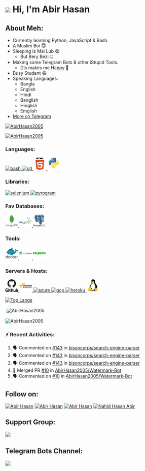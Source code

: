 <h1 align="left"><img src="https://media.giphy.com/media/hvRJCLFzcasrR4ia7z/giphy.gif" width="25px"> Hi, I'm Abir Hasan</h1>

## About Meh:
- Currently learning Python, JavaScript & Bash.
- A Muslim Boi 😇
- Sleeping iz Mai Lub 😪
    - But Bery Bezi 🤐
- Making some Telegram Bots & other iStupid Tools.
    - Dis makes me Happy 🤗
- Busy Student 😆
- Speaking Languages:
    - Bangla
    - English
    - Hindi
    - Banglish
    - Hinglish
    - Emglish
- [More on Telegram](https://t.me/AbirHasan2005/3)

<p align="left"> <a href="https://github.com/AbirHasan2005"><img src="https://komarev.com/ghpvc/?username=AbirHasan2005&label=Profile%20views&color=0e75b6&style=flat" alt="AbirHasan2005" /></a> </p>

<p align="left"> <a href="https://github.com/AbirHasan2005"><img src="https://github-profile-trophy.vercel.app/?username=AbirHasan2005" alt="AbirHasan2005" /></a> </p>


<h3 align="left">Languages:</h3>
<p align="left"> <a href="https://www.gnu.org/software/bash/" target="_blank"> <img src="https://www.vectorlogo.zone/logos/gnu_bash/gnu_bash-icon.svg" alt="bash" width="40" height="40"/> </a> <a href="https://git-scm.com/" target="_blank"> <img src="https://www.vectorlogo.zone/logos/git-scm/git-scm-icon.svg" alt="git" width="40" height="40"/> </a> <a href="https://www.w3.org/html/" target="_blank"> <img src="https://raw.githubusercontent.com/devicons/devicon/master/icons/html5/html5-original-wordmark.svg" alt="html5" width="40" height="40"/> </a> <a href="https://www.python.org" target="_blank"> <img src="https://raw.githubusercontent.com/devicons/devicon/master/icons/python/python-original.svg" alt="python" width="40" height="40"/> </a> </p>

<h3 align="left">Libraries:</h3>
<p align="left"> <a href="https://www.selenium.dev" target="_blank"> <img src="https://raw.githubusercontent.com/detain/svg-logos/780f25886640cef088af994181646db2f6b1a3f8/svg/selenium-logo.svg" alt="selenium" width="40" height="40"/> </a> <a href="https://github.com/pyrogram/pyrogram" target="_blank"> <img src="https://raw.githubusercontent.com/pyrogram/logos/fe16a72cae833fcabf1f79ca0b33cee6af2f3bc3/logos/pyrogram.svg" alt="pyrogram" width="40" height="40"/> </a> </p>

<h3 align="left">Fav Databases:</h3>
<p align="left"> <a href="https://www.mongodb.com/" target="_blank"> <img src="https://raw.githubusercontent.com/devicons/devicon/master/icons/mongodb/mongodb-original-wordmark.svg" alt="mongodb" width="40" height="40"/> </a> <a href="https://www.mysql.com/" target="_blank"> <img src="https://raw.githubusercontent.com/devicons/devicon/master/icons/mysql/mysql-original-wordmark.svg" alt="mysql" width="40" height="40"/> </a> <a href="https://www.postgresql.org" target="_blank"> <img src="https://raw.githubusercontent.com/devicons/devicon/master/icons/postgresql/postgresql-original-wordmark.svg" alt="postgresql" width="40" height="40"/> </a> </p>

<h3 align="left">Tools:</h3>
<p align="left"> <a href="https://www.docker.com/" target="_blank"> <img src="https://raw.githubusercontent.com/devicons/devicon/master/icons/docker/docker-original-wordmark.svg" alt="docker" width="40" height="40"/> </a> <a href="https://www.jetbrains.com/pycharm/" target="_blank"> <img src="https://github.com/devicons/devicon/raw/master/icons/pycharm/pycharm-original-wordmark.svg" alt="pycharm" width="40" height="40"/> </a> <a href="https://www.nginx.com" target="_blank"> <img src="https://raw.githubusercontent.com/devicons/devicon/master/icons/nginx/nginx-original.svg" alt="nginx" width="40" height="40"/> </a> </p>

<h3 align="left">Servers & Hosts:</h3>
<p align="left"> <a href="https://github.com/" target="_blank"> <img src="https://github.com/devicons/devicon/raw/master/icons/github/github-original-wordmark.svg" alt="github" width="40" height="40"/> </a> <a href="https://aws.amazon.com" target="_blank"> <img src="https://raw.githubusercontent.com/devicons/devicon/master/icons/amazonwebservices/amazonwebservices-original-wordmark.svg" alt="aws" width="40" height="40"/> </a> <a href="https://azure.microsoft.com/en-in/" target="_blank"> <img src="https://www.vectorlogo.zone/logos/microsoft_azure/microsoft_azure-icon.svg" alt="azure" width="40" height="40"/> </a> <a href="https://cloud.google.com" target="_blank"> <img src="https://www.vectorlogo.zone/logos/google_cloud/google_cloud-icon.svg" alt="gcp" width="40" height="40"/> </a> <a href="https://heroku.com" target="_blank"> <img src="https://www.vectorlogo.zone/logos/heroku/heroku-icon.svg" alt="heroku" width="40" height="40"/> </a> <a href="https://www.linux.org/" target="_blank"> <img src="https://raw.githubusercontent.com/devicons/devicon/master/icons/linux/linux-original.svg" alt="linux" width="40" height="40"/> </a> </p>


[![Top Langs](https://github-readme-stats.vercel.app/api/top-langs/?username=AbirHasan2005)](https://github.com/AbirHasan2005)

<p>&nbsp;<img align="center" src="https://github-readme-stats.vercel.app/api?username=AbirHasan2005&show_icons=true&locale=en" alt="AbirHasan2005" /></p>

<p><img align="center" src="https://github-readme-streak-stats.herokuapp.com/?user=AbirHasan2005&" alt="AbirHasan2005" /></p>


### :zap: Recent Activities:

<!--START_SECTION:activity-->
1. 🗣 Commented on [#143](https://github.com/bisoncorps/search-engine-parser/issues/143) in [bisoncorps/search-engine-parser](https://github.com/bisoncorps/search-engine-parser)
2. 🗣 Commented on [#143](https://github.com/bisoncorps/search-engine-parser/issues/143) in [bisoncorps/search-engine-parser](https://github.com/bisoncorps/search-engine-parser)
3. 🗣 Commented on [#143](https://github.com/bisoncorps/search-engine-parser/issues/143) in [bisoncorps/search-engine-parser](https://github.com/bisoncorps/search-engine-parser)
4. 🎉 Merged PR [#10](https://github.com/AbirHasan2005/Watermark-Bot/pull/10) in [AbirHasan2005/Watermark-Bot](https://github.com/AbirHasan2005/Watermark-Bot)
5. 🗣 Commented on [#10](https://github.com/AbirHasan2005/Watermark-Bot/issues/10) in [AbirHasan2005/Watermark-Bot](https://github.com/AbirHasan2005/Watermark-Bot)
<!--END_SECTION:activity-->

## Follow on:
[![Abir Hasan](https://img.icons8.com/fluent/48/000000/twitter.png)][twitter]
[![Abir Hasan](https://img.icons8.com/fluent/48/000000/instagram-new.png)][instagram]
[![Abir Hasan](https://img.icons8.com/fluent/48/000000/telegram-app.png)][telegram]
[![Nahid Hasan Abir](https://img.icons8.com/fluent/48/000000/facebook-new.png)][facebook]

## Support Group:
<a href="https://t.me/linux_repo"><img src="https://img.shields.io/badge/Linux%20Repositories-Join%20Telegram%20Group-blue.svg?logo=telegram"></a>

## Telegram Bots Channel:
<a href="https://t.me/linux_repo"><img src="https://img.shields.io/badge/Discovery%20Updates-Join%20Telegram%20Channel-blue.svg?logo=telegram"></a>

[twitter]: https://twitter.com/AbirHasan2005
[instagram]: https://instagram.com/AbirHasan2005
[telegram]: https://t.me/AbirHasan2005
[facebook]: https://facebook.com/AbirHasan2005
